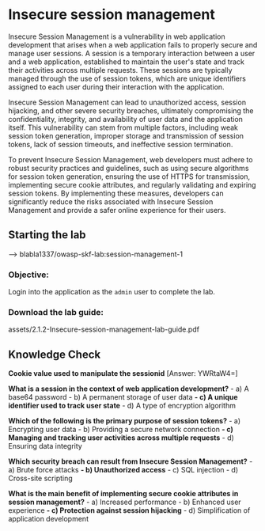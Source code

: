 # Insecure session management

Insecure Session Management is a vulnerability in web application development that arises when a web application fails to properly secure and manage user sessions. A session is a temporary interaction between a user and a web application, established to maintain the user's state and track their activities across multiple requests. These sessions are typically managed through the use of session tokens, which are unique identifiers assigned to each user during their interaction with the application.

Insecure Session Management can lead to unauthorized access, session hijacking, and other severe security breaches, ultimately compromising the confidentiality, integrity, and availability of user data and the application itself. This vulnerability can stem from multiple factors, including weak session token generation, improper storage and transmission of session tokens, lack of session timeouts, and ineffective session termination.

To prevent Insecure Session Management, web developers must adhere to robust security practices and guidelines, such as using secure algorithms for session token generation, ensuring the use of HTTPS for transmission, implementing secure cookie attributes, and regularly validating and expiring session tokens. By implementing these measures, developers can significantly reduce the risks associated with Insecure Session Management and provide a safer online experience for their users.

## Starting the lab

<Link to digital ocean> --> blabla1337/owasp-skf-lab:session-management-1

### Objective:

Login into the application as the `admin` user to complete the lab.

### Download the lab guide:

assets/2.1.2-Insecure-session-management-lab-guide.pdf

## Knowledge Check

**Cookie value used to manipulate the sessionid**
[Answer: YWRtaW4=]

**What is a session in the context of web application development?**
    - a) A base64 password
    - b) A permanent storage of user data
  **- c) A unique identifier used to track user state**
    - d) A type of encryption algorithm

**Which of the following is the primary purpose of session tokens?**
    - a) Encrypting user data
    - b) Providing a secure network connection
  **- c) Managing and tracking user activities across multiple requests**
    - d) Ensuring data integrity

**Which security breach can result from Insecure Session Management?**
    - a) Brute force attacks
  **- b) Unauthorized access**
    - c) SQL injection
    - d) Cross-site scripting

**What is the main benefit of implementing secure cookie attributes in session management?**
    - a) Increased performance
    - b) Enhanced user experience
  **- c) Protection against session hijacking**
    - d) Simplification of application development
